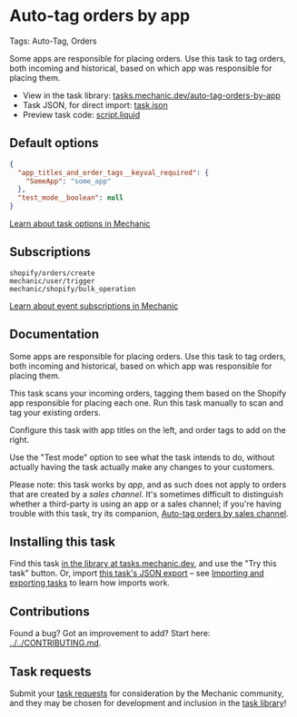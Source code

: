 # Auto-tag orders by app

Tags: Auto-Tag, Orders

Some apps are responsible for placing orders. Use this task to tag orders, both incoming and historical, based on which app was responsible for placing them.

* View in the task library: [tasks.mechanic.dev/auto-tag-orders-by-app](https://tasks.mechanic.dev/auto-tag-orders-by-app)
* Task JSON, for direct import: [task.json](../../tasks/auto-tag-orders-by-app.json)
* Preview task code: [script.liquid](./script.liquid)

## Default options

```json
{
  "app_titles_and_order_tags__keyval_required": {
    "SomeApp": "some_app"
  },
  "test_mode__boolean": null
}
```

[Learn about task options in Mechanic](https://learn.mechanic.dev/core/tasks/options)

## Subscriptions

```liquid
shopify/orders/create
mechanic/user/trigger
mechanic/shopify/bulk_operation
```

[Learn about event subscriptions in Mechanic](https://learn.mechanic.dev/core/tasks/subscriptions)

## Documentation

Some apps are responsible for placing orders. Use this task to tag orders, both incoming and historical, based on which app was responsible for placing them.

This task scans your incoming orders, tagging them based on the Shopify app responsible for placing each one. Run this task manually to scan and tag your existing orders.

Configure this task with app titles on the left, and order tags to add on the right.

Use the "Test mode" option to see what the task intends to do, without actually having the task actually make any changes to your customers.

Please note: this task works by *app*, and as such does not apply to orders that are created by a *sales channel*. It's sometimes difficult to distinguish whether a third-party is using an app or a sales channel; if you're having trouble with this task, try its companion, [Auto-tag orders by sales channel](https://usemechanic.com/task/auto-tag-orders-by-sales-channel).

## Installing this task

Find this task [in the library at tasks.mechanic.dev](https://tasks.mechanic.dev/auto-tag-orders-by-app), and use the "Try this task" button. Or, import [this task's JSON export](../../tasks/auto-tag-orders-by-app.json) – see [Importing and exporting tasks](https://learn.mechanic.dev/core/tasks/import-and-export) to learn how imports work.

## Contributions

Found a bug? Got an improvement to add? Start here: [../../CONTRIBUTING.md](../../CONTRIBUTING.md).

## Task requests

Submit your [task requests](https://mechanic.canny.io/task-requests) for consideration by the Mechanic community, and they may be chosen for development and inclusion in the [task library](https://tasks.mechanic.dev/)!

